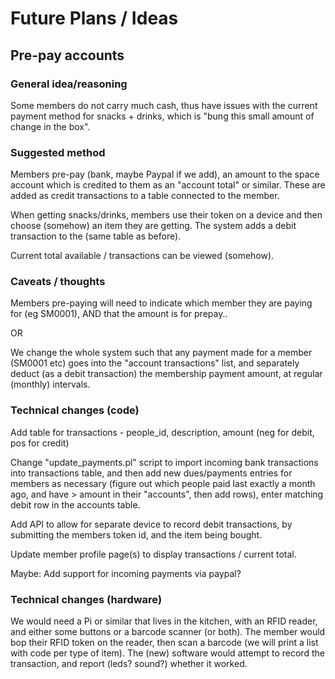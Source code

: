 Future Plans / Ideas
====================

Pre-pay accounts
----------------

### General idea/reasoning

Some members do not carry much cash, thus have issues with the current payment method for snacks + drinks, which is "bung this small amount of change in the box".

### Suggested method

Members pre-pay (bank, maybe Paypal if we add), an amount to the space account which is credited to them as an "account total" or similar. These are added as credit transactions to a table connected to the member.

When getting snacks/drinks, members use their token on a device and then choose (somehow) an item they are getting. The system adds a debit transaction to the (same table as before).

Current total available / transactions can be viewed (somehow).

### Caveats / thoughts

Members pre-paying will need to indicate which member they are paying for (eg SM0001), AND that the amount is for prepay..

OR

We change the whole system such that any payment made for a member (SM0001 etc) goes into the "account transactions" list, and separately deduct (as a debit transaction) the membership payment amount, at regular (monthly) intervals.

### Technical changes (code)

Add table for transactions - people_id, description, amount (neg for debit, pos for credit)

Change "update_payments.pl" script to import incoming bank transactions into transactions table, and then add new dues/payments entries for members as necessary (figure out which people paid last exactly a month ago, and have > amount in their "accounts", then add rows), enter matching debit row in the accounts table.

Add API to allow for separate device to record debit transactions, by submitting the members token id, and the item being bought.

Update member profile page(s) to display transactions / current total.

Maybe: Add support for incoming payments via paypal?

### Technical changes (hardware)

We would need a Pi or similar that lives in the kitchen, with an RFID reader, and either some buttons or a barcode scanner (or both). The member would bop their RFID token on the reader, then scan a barcode (we will print a list with code per type of item). The (new) software would attempt to record the transaction, and report (leds? sound?) whether it worked.

